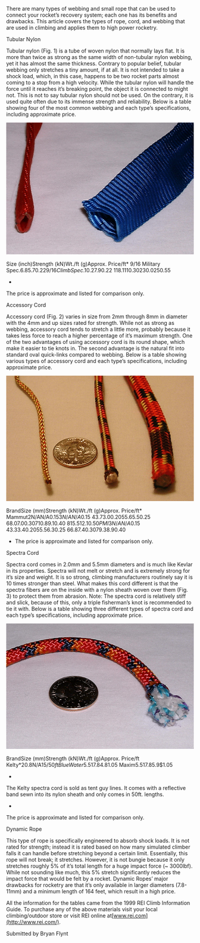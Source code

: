 There are many types of webbing and small rope that can be used to connect your rocket’s recovery system; each one has its benefits and drawbacks. This article covers the types of rope, cord, and webbing that are used in climbing and applies them to high power rocketry.

Tubular Nylon

Tubular nylon (Fig. 1) is a tube of woven nylon that normally lays flat. It is more than twice as strong as the same width of non-tubular nylon webbing, yet it has almost the same thickness. Contrary to popular belief, tubular webbing only stretches a tiny amount, if at all. It is not intended to take a shock load, which, in this case, happens to be two rocket parts almost coming to a stop from a high velocity. While the tubular nylon will handle the force until it reaches it’s breaking point, the object it is connected to might not. This is not to say tubular nylon should not be used. On the contrary, it is used quite often due to its immense strength and reliability. Below is a table showing four of the most common webbing and each type’s specifications, including approximate price.

![](/images/cordinfo_fig1.jpg)

Size (inch)Strength (kN)Wt./ft (g)Approx. Price/ft\* 9/16 Military Spec.6.85.7$0.22 9/16 Climb Spec.10.27.9$0.22 118.111$0.30 230.025$0.55

- 

The price is approximate and listed for comparison only.

Accessory Cord

Accessory cord (Fig. 2) varies in size from 2mm through 8mm in diameter with the 4mm and up sizes rated for strength. While not as strong as webbing, accessory cord tends to stretch a little more, probably because it takes less force to reach a higher percentage of it’s maximum strength. One of the two advantages of using accessory cord is its round shape, which make it easier to tie knots in. The second advantage is the natural fit into standard oval quick-links compared to webbing. Below is a table showing various types of accessory cord and each type’s specifications, including approximate price.

![](/images/cordinfo_fig2.jpg)

BrandSize (mm)Strength (kN)Wt./ft (g)Approx. Price/ft\* Mammut2N/AN/A$0.15 3N/AN/A$0.15 43.73.0$0.20 55.65.5$0.25 68.07.0$0.30 710.89.1$0.40 815.512.1$0.50 PMI3N/AN/A$0.15 43.33.4$0.20 55.56.3$0.25 66.87.4$0.30 79.38.9$0.40

- The price is approximate and listed for comparison only.

Spectra Cord

Spectra cord comes in 2.0mm and 5.5mm diameters and is much like Kevlar in its properties. Spectra will not melt or stretch and is extremely strong for it’s size and weight. It is so strong, climbing manufacturers routinely say it is 10 times stronger than steel. What makes this cord different is that the spectra fibers are on the inside with a nylon sheath woven over them (Fig. 3) to protect them from abrasion. Note: The spectra cord is relatively stiff and slick, because of this, only a triple fisherman’s knot is recommended to tie it with. Below is a table showing three different types of spectra cord and each type’s specifications, including approximate price.

![](/images/cordinfo_fig3.jpg)

BrandSize (mm)Strength (kN)Wt./ft (g)Approx. Price/ft Kelty\*20.8N/A$15/50ft Blue Water5.517.84.8$1.05 Maxim5.517.85.9$1.05

- 

The Kelty spectra cord is sold as tent guy lines. It comes with a reflective band sewn into its nylon sheath and only comes in 50ft. lengths.

- 

The price is approximate and listed for comparison only.

Dynamic Rope

This type of rope is specifically engineered to absorb shock loads. It is not rated for strength; instead it is rated based on how many simulated climber falls it can handle before stretching beyond a certain limit. Essentially, this rope will not break; it stretches. However, it is not bungie because it only stretches roughly 5% of it’s total length for a huge impact force (~ 3000lbf). While not sounding like much, this 5% stretch significantly reduces the impact force that would be felt by a rocket. Dynamic Ropes’ major drawbacks for rocketry are that it’s only available in larger diameters (7.8-11mm) and a minimum length of 164 feet, which result in a high price.

All the information for the tables came from the 1999 REI Climb Information Guide. To purchase any of the above materials visit your local climbing/outdoor store or visit REI online at[www.rei.com](http://www.rei.com/).

Submitted by Bryan Flynt

